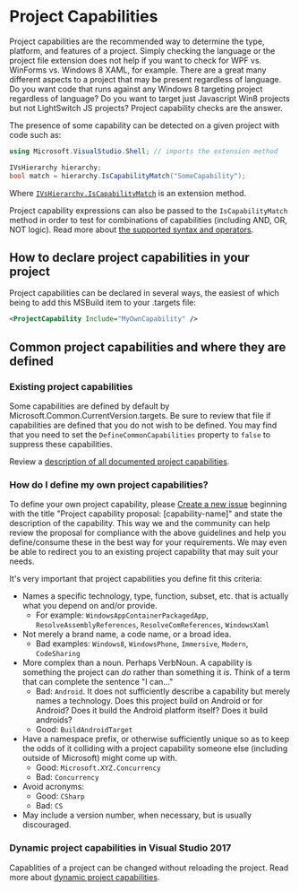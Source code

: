 Project Capabilities
====================

Project capabilities are the recommended way to determine the type, platform,
and features of a project. Simply checking the language or the project
file extension does not help if you want to check for WPF vs. WinForms
vs. Windows 8 XAML, for example. There are a great many different aspects
to a project that may be present regardless of language. Do you want code
that runs against any Windows 8 targeting project regardless of language?
Do you want to target just Javascript Win8 projects but not LightSwitch
JS projects? Project capability checks are the answer.

The presence of some capability can be detected on a given project with
code such as:

```csharp
using Microsoft.VisualStudio.Shell; // imports the extension method

IVsHierarchy hierarchy;
bool match = hierarchy.IsCapabilityMatch("SomeCapability");
```

Where [`IVsHierarchy.IsCapabilityMatch`](https://docs.microsoft.com/dotnet/api/microsoft.visualstudio.shell.packageutilities.iscapabilitymatch) is an extension method.

Project capability expressions can also be passed to the `IsCapabilityMatch`
method in order to test for combinations of capabilities (including
AND, OR, NOT logic). Read more about [the supported syntax and
operators](https://msdn.microsoft.com/library/microsoft.visualstudio.shell.interop.ivsbooleansymbolexpressionevaluator.evaluateexpression.aspx).

How to declare project capabilities in your project
---------------------------------------------------

Project capabilities can be declared in several ways, the easiest of which
being to add this MSBuild item to your .targets file:

```xml
<ProjectCapability Include="MyOwnCapability" />
```

Common project capabilities and where they are defined
------------------------------------------------------

### Existing project capabilities

Some capabilities are defined by default by Microsoft.Common.CurrentVersion.targets.
Be sure to review that file if capabilities are defined that you do not wish
to be defined. You may find that you need to set the `DefineCommonCapabilities`
property to `false` to suppress these capabilities.

Review a [description of all documented project capabilities](project_capabilities.md).

### How do I define my own project capabilities?
    
To define your own project capability, please [Create a new issue][NewIssue]
beginning with the title "Project capability proposal: [capability-name]"
and state the description of the capability. This way we and the community
can help review the proposal for compliance with the above guidelines
and help you define/consume these in the best way for your requirements.
We may even be able to redirect you to an existing project capability
that may suit your needs.

It's very important that project capabilities you define fit this criteria:

- Names a specific technology, type, function, subset, etc. that is actually 
  what you depend on and/or provide. 
  - For example: `WindowsAppContainerPackagedApp`, `ResolveAssemblyReferences`, 
    `ResolveComReferences`, `WindowsXaml`
- Not merely a brand name, a code name, or a broad idea.
  - Bad examples: `Windows8`, `WindowsPhone`, `Immersive`, `Modern`, 
    `CodeSharing`
- More complex than a noun. Perhaps VerbNoun. A capability is something the 
  project can *do* rather than something it *is*. Think of a term that can 
  complete the sentence "I can…"
  - Bad: `Android`. It does not sufficiently describe a capability but merely 
    names a technology. Does this project build on Android or for Android? 
    Does it build the Android platform itself? Does it build androids?
  - Good: `BuildAndroidTarget`
- Have a namespace prefix, or otherwise sufficiently unique so as to keep the 
  odds of it colliding with a project capability someone else (including 
  outside of Microsoft) might come up with.
  - Good: `Microsoft.XYZ.Concurrency`
  - Bad: `Concurrency`
- Avoid acronyms: 
  - Good: `CSharp`
  - Bad: `CS`
- May include a version number, when necessary, but is usually discouraged.

### Dynamic project capabilities in Visual Studio 2017

Capablities of a project can be changed without reloading the project.
Read more about [dynamic project capabilities](dynamicCapabilities.md).

 [NewIssue]: https://github.com/Microsoft/VSProjectSystem/issues/new
 
